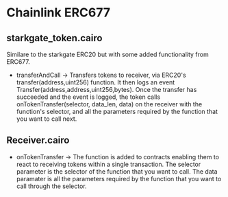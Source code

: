# Chainlink ERC677

## starkgate_token.cairo

Similare to the starkgate ERC20 but with some added functionality from ERC677.

- transferAndCall -> Transfers tokens to receiver, via ERC20's transfer(address,uint256) function. It then logs an event Transfer(address,address,uint256,bytes). Once the transfer has succeeded and the event is logged, the token calls onTokenTransfer(selector, data_len, data) on the receiver with the function's selector, and all the parameters required by the function that you want to call next.

## Receiver.cairo

- onTokenTransfer -> The function is added to contracts enabling them to react to receiving tokens within a single transaction. The selector parameter is the selector of the function that you want to call.
  The data paramater is all the parameters required by the function that you want to call through the selector.

